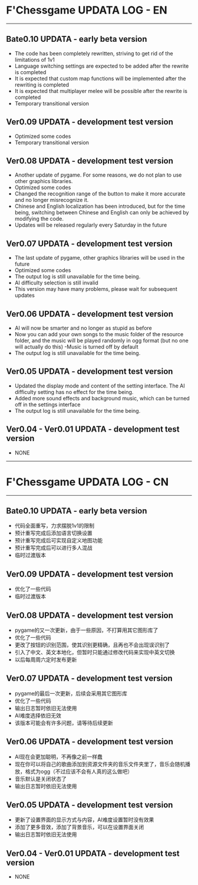 # F'Chessgame UPDATA LOG - EN
---
## Bate0.10 UPDATA - early beta version
- The code has been completely rewritten, striving to get rid of the limitations of 1v1
- Language switching settings are expected to be added after the rewrite is completed
- It is expected that custom map functions will be implemented after the rewriting is completed
- It is expected that multiplayer melee will be possible after the rewrite is completed
- Temporary transitional version
## Ver0.09 UPDATA - development test version
- Optimized some codes
- Temporary transitional version
## Ver0.08 UPDATA - development test version
- Another update of pygame. For some reasons, we do not plan to use other graphics libraries.
- Optimized some codes
- Changed the recognition range of the button to make it more accurate and no longer misrecognize it.
- Chinese and English localization has been introduced, but for the time being, switching between Chinese and English can only be achieved by modifying the code.
- Updates will be released regularly every Saturday in the future
## Ver0.07 UPDATA - development test version
- The last update of pygame, other graphics libraries will be used in the future
- Optimized some codes
- The output log is still unavailable for the time being.
- AI difficulty selection is still invalid
- This version may have many problems, please wait for subsequent updates
## Ver0.06 UPDATA - development test version
- AI will now be smarter and no longer as stupid as before
- Now you can add your own songs to the music folder of the resource folder, and the music will be played randomly in ogg format (but no one will actually do this)
-Music is turned off by default
- The output log is still unavailable for the time being.
## Ver0.05 UPDATA - development test version
- Updated the display mode and content of the setting interface. The AI difficulty setting has no effect for the time being.
- Added more sound effects and background music, which can be turned off in the settings interface
- The output log is still unavailable for the time being.
## Ver0.04 - Ver0.01 UPDATA - development test version
- NONE
--- 
# F'Chessgame UPDATA LOG - CN
---
## Bate0.10 UPDATA - early beta version
- 代码全面重写，力求摆脱1v1的限制
- 预计重写完成后添加语言切换设置
- 预计重写完成后可实现自定义地图功能
- 预计重写完成后可以进行多人混战
- 临时过渡版本
## Ver0.09 UPDATA - development test version
- 优化了一些代码
- 临时过渡版本
## Ver0.08 UPDATA - development test version
- pygame的又一次更新，由于一些原因，不打算用其它图形库了
- 优化了一些代码
- 更改了按钮的识别范围，使其识别更精确，且再也不会出现误识别了
- 引入了中文、英文本地化，但暂时只能通过修改代码来实现中英文切换
- 以后每周周六定时发布更新
## Ver0.07 UPDATA - development test version
- pygame的最后一次更新，后续会采用其它图形库
- 优化了一些代码
- 输出日志暂时依旧无法使用
- AI难度选择依旧无效
- 该版本可能会有许多问题，请等待后续更新
## Ver0.06 UPDATA - development test version
- AI现在会更加聪明，不再像之前一样蠢
- 现在你可以将自己的歌曲添加到资源文件夹的音乐文件夹里了，音乐会随机播放，格式为ogg（不过应该不会有人真的这么做吧）
- 音乐默认是关闭状态了
- 输出日志暂时依旧无法使用
## Ver0.05 UPDATA - development test version
- 更新了设置界面的显示方式与内容，AI难度设置暂时没有效果
- 添加了更多音效，添加了背景音乐，可以在设置界面关闭
- 输出日志暂时依旧无法使用
## Ver0.04 - Ver0.01 UPDATA - development test version
- NONE
